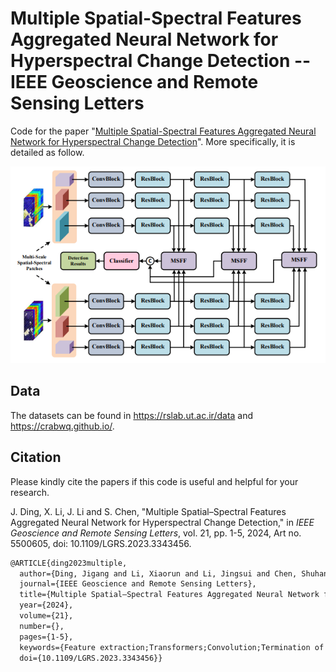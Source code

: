 # Multiple Spatial-Spectral Features Aggregated Neural Network for Hyperspectral Change Detection --IEEE Geoscience and Remote Sensing Letters

Code for the paper "[Multiple Spatial-Spectral Features Aggregated Neural Network for Hyperspectral Change Detection](https://ieeexplore.ieee.org/abstract/document/10360861/)".  More specifically, it is detailed as follow. 

![M2S2Net](./M2S2Net.png)

## Data

The datasets can be found in https://rslab.ut.ac.ir/data and  https://crabwq.github.io/.

## Citation

Please kindly cite the papers if this code is useful and helpful for your research.

 J. Ding, X. Li, J. Li and S. Chen, "Multiple Spatial–Spectral Features Aggregated Neural Network for Hyperspectral Change Detection," in *IEEE Geoscience and Remote Sensing Letters*, vol. 21, pp. 1-5, 2024, Art no. 5500605, doi: 10.1109/LGRS.2023.3343456.

```tex
@ARTICLE{ding2023multiple,
  author={Ding, Jigang and Li, Xiaorun and Li, Jingsui and Chen, Shuhan},
  journal={IEEE Geoscience and Remote Sensing Letters}, 
  title={Multiple Spatial–Spectral Features Aggregated Neural Network for Hyperspectral Change Detection}, 
  year={2024},
  volume={21},
  number={},
  pages={1-5},
  keywords={Feature extraction;Transformers;Convolution;Termination of employment;Redundancy;Kernel;Hyperspectral imaging;Attention mechanism;change detection (CD);hyperspectral image (HSI);multiscale features},
  doi={10.1109/LGRS.2023.3343456}}

```


